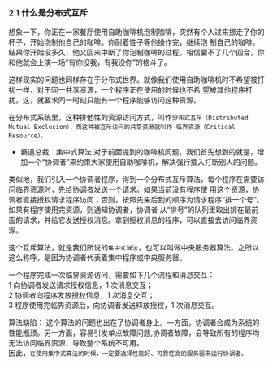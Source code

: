 ### 2.1 什么是分布式互斥
想象一下，你正在一家餐厅使用自助咖啡机泡制咖啡，突然有个人过来挪走了你的杯子，开始泡制他自己的咖啡。你耐着性子等他操作完，继续泡
制自己的咖啡。结果你开始没多久，他又回来中断了你泡制咖啡的过程。相信要不了几个回合，你和他就会上演一场“有你没我，有我没你”的格斗了。

这样现实的问题也同样存在于分布式世界。就像我们使用自助咖啡机时不希望被打扰一样，对于同一共享资源，一个程序正在使用的时候也不希
望被其他程序打扰。这，就要求同一时刻只能有一个程序能够访问这种资源。  

在分布式系统里，这种排他性的资源访问方式，叫作`分布式互斥（Distributed Mutual Exclusion），而这种被互斥访问的共享资源就叫作
临界资源（Critical Resource）。`

+ 霸道总裁：集中式算法
对于前面提到的咖啡机问题，我们首先想到的就是，增加一个“协调者”来约束大家使用自助咖啡机，解决强行插入打断别人的问题。  

类似地，我们引入一个协调者程序，得到一个分布式互斥算法。每个程序在需要访问临界资源时，先给协调者发送一个请求。如果当前没有程序使
用这个资源，协调者直接授权请求程序访问；否则，按照先来后到的顺序为请求程序“排一个号”。如果有程序使用完资源，则通知协调者，协调者
从“排号”的队列里取出排在最前面的请求，并给它发送授权消息。拿到授权消息的程序，可以直接去访问临界资源。  

这个互斥算法，就是我们所说的`集中式算法`，也可以叫做中央服务器算法。之所以这么称呼，是因为协调者代表着集中程序或中央服务器。

一个程序完成一次临界资源访问，需要如下几个流程和消息交互：  
1 向协调者发送请求授权信息，1 次消息交互；  
2 协调者向程序发放授权信息，1 次消息交互；  
3 程序使用完临界资源后，向协调者发送释放授权，1 次消息交互。  

算法缺陷： 这个算法的问题也出在了协调者身上。一方面，协调者会成为系统的性能瓶颈。另一方面，容易引发单点故障问题,协调者故障，会导致所有的程序均无法访问临界资源，导致整个系统不可用。  
因此，`在使用集中式算法的时候，一定要选择性能好、可靠性高的服务器来运行协调者。`